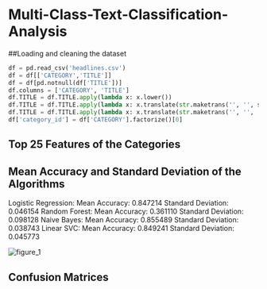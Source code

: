 # Multi-Class-Text-Classification-Analysis

##Loading and cleaning the dataset

```python
df = pd.read_csv('headlines.csv')
df = df[['CATEGORY','TITLE']]
df = df[pd.notnull(df['TITLE'])]
df.columns = ['CATEGORY', 'TITLE']
df.TITLE = df.TITLE.apply(lambda x: x.lower())
df.TITLE = df.TITLE.apply(lambda x: x.translate(str.maketrans('', '', string.punctuation)))
df.TITLE = df.TITLE.apply(lambda x: x.translate(str.maketrans('', '', '1234567890')))
df['category_id'] = df['CATEGORY'].factorize()[0]
```
## Top 25 Features of the Categories

## Mean Accuracy and Standard Deviation of the Algorithms

Logistic Regression: Mean Accuracy: 0.847214 Standard Deviation: 0.046154
Random Forest: Mean Accuracy: 0.361110 Standard Deviation: 0.098128
Naive Bayes: Mean Accuracy: 0.855489 Standard Deviation: 0.038743
Linear SVC: Mean Accuracy: 0.849241 Standard Deviation: 0.045773


![figure_1](https://user-images.githubusercontent.com/38365732/43301490-7efdc74e-9133-11e8-809f-15925c5b5889.png)

## Confusion Matrices
